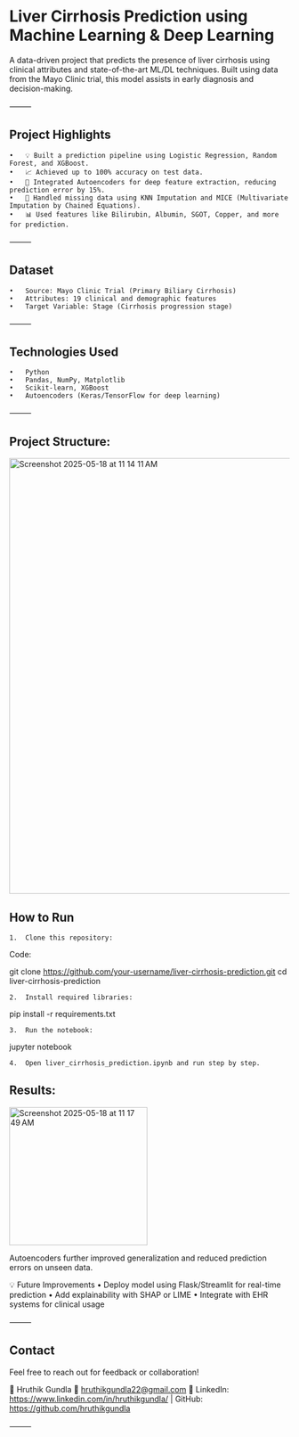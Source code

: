 # Liver Cirrhosis Prediction using Machine Learning & Deep Learning

A data-driven project that predicts the presence of liver cirrhosis using clinical attributes and state-of-the-art ML/DL techniques. Built using data from the Mayo Clinic trial, this model assists in early diagnosis and decision-making.

⸻

## Project Highlights
	•	💡 Built a prediction pipeline using Logistic Regression, Random Forest, and XGBoost.
	•	📈 Achieved up to 100% accuracy on test data.
	•	🧠 Integrated Autoencoders for deep feature extraction, reducing prediction error by 15%.
	•	🧹 Handled missing data using KNN Imputation and MICE (Multivariate Imputation by Chained Equations).
	•	📊 Used features like Bilirubin, Albumin, SGOT, Copper, and more for prediction.

⸻

## Dataset
	•	Source: Mayo Clinic Trial (Primary Biliary Cirrhosis)
	•	Attributes: 19 clinical and demographic features
	•	Target Variable: Stage (Cirrhosis progression stage)

⸻

## Technologies Used
	•	Python
	•	Pandas, NumPy, Matplotlib
	•	Scikit-learn, XGBoost
	•	Autoencoders (Keras/TensorFlow for deep learning)

⸻

## Project Structure:


<img width="782" alt="Screenshot 2025-05-18 at 11 14 11 AM" src="https://github.com/user-attachments/assets/45412106-280e-497c-8708-f8f9a373fbc2" />


## How to Run
	1.	Clone this repository:


Code:

git clone https://github.com/your-username/liver-cirrhosis-prediction.git
cd liver-cirrhosis-prediction

	2.	Install required libraries:

pip install -r requirements.txt

	3.	Run the notebook:
jupyter notebook

	4.	Open liver_cirrhosis_prediction.ipynb and run step by step.

## Results:

<img width="248" alt="Screenshot 2025-05-18 at 11 17 49 AM" src="https://github.com/user-attachments/assets/f1214f31-4059-45da-803b-5a29a8a8cdf1" />


Autoencoders further improved generalization and reduced prediction errors on unseen data.

💡 Future Improvements
	•	Deploy model using Flask/Streamlit for real-time prediction
	•	Add explainability with SHAP or LIME
	•	Integrate with EHR systems for clinical usage

⸻

## Contact

Feel free to reach out for feedback or collaboration!

👤 Hruthik Gundla
📧 hruthikgundla22@gmail.com
🔗 LinkedIn: https://www.linkedin.com/in/hruthikgundla/ | GitHub: https://github.com/hruthikgundla

⸻








